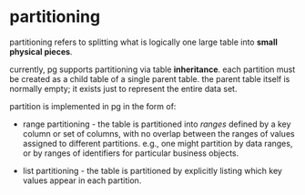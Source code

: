 # partitioning

partitioning refers to splitting what is logically one large table into **small physical pieces**.

currently, pg supports partitioning via table **inheritance**. each partition must be created as a child table of a single parent table. the parent table itself is normally empty; it exists just to represent the entire data set.

partition is implemented in pg in the form of:

* range partitioning - the table is partitioned into *ranges* defined by a key column or set of columns, with no overlap between the ranges of values assigned to different partitions. e.g., one might partition by data ranges, or by ranges of identifiers for particular business objects.

* list partitioning - the table is partitioned by explicitly listing which key values appear in each partition.

